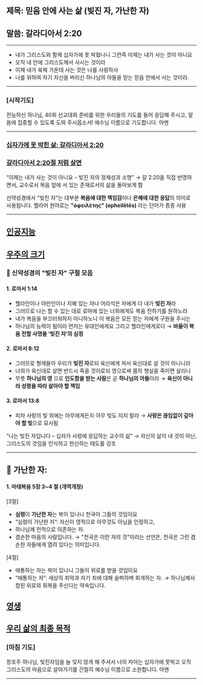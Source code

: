 ## 제목: 믿음 안에 사는 삶 (빚진 자, 가난한 자)
## 말씀: 갈라디아서 2:20
---
- 내가 그리스도와 함께 십자가에 못 박혔나니 그런즉 이제는 내가 사는 것이 아니요 
- 오직 내 안에 그리스도께서 사시는 것이라 
- 이제 내가 육체 가운데 사는 것은 나를 사랑하사 
- 나를 위하여 자기 자신을 버리신 하나님의 아들을 믿는 믿음 안에서 사는 것이라.
---

### [시작기도]

전능하신 하나님, 40회 선교대회 준비를 위한 
우리들의 기도를 들어 응답해 주시고,
말씀에 집중할 수 있도록 도와 주시옵소서!
예수님 이름으로 기도합니다.
아멘

----

### [십자가에 못 박힌 삶: 갈라디아서 2:20](01_01설교.md)
### [갈라디아서 2:20절 처럼 살면](01_02설교.md)

“이제는 내가 사는 것이 아니요 – 빚진 자의 정체성과 소명”
→ 갈 2:20을 직접 반영하면서, 교수로서 복음 앞에 서 있는 존재로서의 삶을 돌아보게 함

신약성경에서 "빚진 자"는 대부분 **복음에 대한 책임감**이나 **은혜에 대한 응답**의 의미로 사용됩니다. 
헬라어 원어로는 **"ὀφειλέτης" (opheilētēs)** 라는 단어가 종종 사용

---
## [인공지능](01_인공지능.md)
## [우주의 크기](02_별의갯수.md)

### 📖 신약성경의 "빚진 자" 구절 모음

#### 1. **로마서 1:14**
- 헬라인이나 야만인이나 지혜 있는 자나 어리석은 자에게 다 내가 **빚진 자**라
- 그러므로 나는 할 수 있는 대로 로마에 있는 너희에게도 복음 전하기를 원하노라
- 내가 복음을 부끄러워하지 아니하노니 이 복음은 모든 믿는 자에게 구원을 주시는
- 하나님의 능력이 됨이라 먼저는 유대인에게요 그리고 헬라인에게로다
→ **바울이 복음 전할 사명을 ‘빚진 자’의 심정**

#### 2. **로마서 8:12**
- 그러므로 형제들아 우리가 **빚진 자**로되 육신에게 져서 육신대로 살 것이 아니니라
- 너희가 육신대로 살면 반드시 죽을 것이로되 영으로써 몸의 행실을 죽이면 살리니
- 무릇 **하나님의 영** 으로 **인도함을 받는 사람**은 곧 **하나님의 아들**이라
→ **육신이 아니라 성령을 따라 살아야 할 책임**

#### 3. **로마서 13:8**
- 피차 사랑의 빚 외에는 아무에게든지 아무 빚도 지지 말라
→ **사랑은 끊임없이 갚아야 할 빚**으로 묘사됨

“나는 빚진 자입니다 – 십자가 사랑에 응답하는 교수의 삶”
→ 자신의 삶이 내 것이 아닌, 그리스도의 것임을 인식하고 헌신하는 태도를 강조

---

## 📖 가난한 자:
#### 1. 마태복음 5장 3~4 절 (개역개정)
[3절]
-  **심령**이 **가난한 자**는 복이 있나니 천국이 그들의 것임이요
- “심령이 가난한 자”: 자신이 영적으로 아무것도 아님을 인정하고,
- 하나님께 전적으로 의존하는 자.
- 겸손한 마음의 사람입니다.
→ "천국은 이런 자의 것"이라는 선언은, 천국은 그런 겸손한 자들에게 열려 있다는 의미입니다.

[4절]
- 애통하는 자는 복이 있나니 그들이 위로를 받을 것임이요
- “애통하는 자”: 세상의 죄악과 자기 죄에 대해 슬퍼하며 회개하는 자.
→ 하나님께서 참된 위로와 회복을 주신다는 약속입니다.

## [영생](04_영생.md)
## [우리 삶의 최종 목적](05_웨스트민스터문1.md)

### [마침 기도]  

창조주 하나님, 빚진자임을 늘 잊지 않게 해 주셔서 
나의 자아는 십자가에 못박고 오직 그리스도의 마음으로 
살아가기를 간절히 예수님 이름으로 소원합니다. 아멘

---
